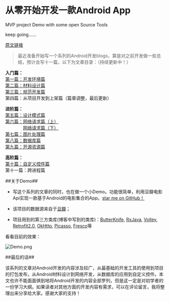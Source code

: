 # 从零开始开发一款Android App

MVP project Demo with some open Source Tools

keep going......

[原文链接](http://www.jianshu.com/p/a58d15ef5c8b)

>最近准备开始写一个系列的Android开发blogs，算是对之前开发做一些总结，预计会写十一篇，以下为文章目录：（持续更新中！）  

**入门篇：**  
[第一篇：开发环境篇](http://www.jianshu.com/p/b20c9c6993f5)  
[第二篇：材料设计篇](http://www.jianshu.com/p/47b81f3a0b31)  
[第三篇：规范开发篇](http://www.jianshu.com/p/be0d9c0908f2)  
第四篇：从项目开发到上架篇（篇章调整，最后更新）  

**进阶篇：**  
[第五篇：设计模式篇](http://www.jianshu.com/p/fa92ca51bdb0)  
[第六篇：网络请求篇（上）](http://www.jianshu.com/p/b084b6d91260)  
    [网络请求篇（下）](http://www.jianshu.com/p/4c0b9793d0b7)  
[第七篇：图片处理篇](http://www.jianshu.com/p/9b93737bfa88)  
[第八篇：数据库篇](http://www.jianshu.com/p/260dda970e19)  
[第九篇：开源资源篇](http://www.jianshu.com/p/bf78e484fc4e)  

**高阶篇：**  
[第十篇：自定义控件篇](http://www.jianshu.com/p/2266c6b82cb3)  
第十一篇：跨进程篇  

##关于Demo##  
 *  写这个系列的文章的同时，也在做一个小Demo。功能很简单，利用豆瓣电影Api实现一款基于Android的电影集合的App。[star me on GitHub！](https://github.com/ToryangChen/SampleDemo)  

* 该项目的数据源来自于[豆瓣](https://developers.douban.com/wiki/?title=guide)；   

* 项目用到的第三方类库(博客中写到的类库)：[ButterKnife](http://jakewharton.github.io/butterknife/), [RxJava](https://github.com/ReactiveX/RxJava/wiki), [Volley](https://github.com/mcxiaoke/android-volley), [Retrofit2.0](http://square.github.io/retrofit/), [OkHttp](http://square.github.io/okhttp/), [Picasso](http://square.github.io/picasso/), [Fresco](https://github.com/facebook/fresco)等  

看看目前的效果：  

![Demo.png](http://upload-images.jianshu.io/upload_images/533504-9cc42282dabe92d7.png?imageMogr2/auto-orient/strip%7CimageView2/2/w/1240)

##最后的话##  

该系列的文章对Android开发的内容涉及较广，从最基础的开发工具的使用到项目的打包发布，从Android材料设计到网络开发，从数据库的应用到自定义控件。本文也许不能面面俱到地将Android开发的内容全部罗列，但是这一定是对初学者的一份学习大纲。如果读者对其他方面的开发内容有需求，可以在评论留言，我将整理出来分享给大家。感谢大家的支持！

